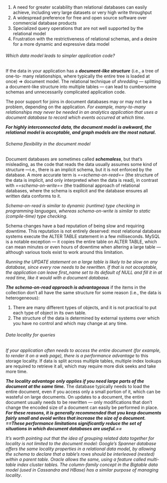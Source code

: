 
1. A need for greater scalability than relational databases can easily achieve, including very large datasets or very high write throughput
2. A widespread preference for free and open source software over commercial database products
3. Specialized query operations that are not well supported by the relational model
4. Frustration with the restrictiveness of relational schemas, and a desire for a more dynamic and expressive data model
###### Which data model leads to simpler application code?

If the data in your application has a ***document-like structure*** (i.e., a tree of one-to- many relationships, where typically the entire tree is loaded at once) => document model. The relational technique of *shredding* — splitting a document-like structure into multiple tables — can lead to cumbersome schemas and unnecessarily complicated application code.

The poor support for joins in document databases may or may not be a problem, depending on the application. *For example, many-to-many relationships may never be needed in an analytics application that uses a document database to record which events occurred at which time.*

***For highly interconnected data, the document model is awkward, the relational model is acceptable, and graph models are the most natural.***

###### Schema flexibility in the document model

Document databases are sometimes called ***schemaless***, but that’s misleading, as the code that reads the data usually assumes some kind of structure  —i.e., there is an implicit schema, but it is not enforced by the database. A more accurate term is *==schema-on-read==* (the structure of the data is implicit, and only interpreted when the data is read), in contrast with *==schema-on-write==* (the traditional approach of relational databases, where the schema is explicit and the database ensures all written data conforms to it.

*Schema-on-read is similar to dynamic (runtime) type checking in programming languages, whereas schema-on-write is similar to static (compile-time) type checking.*

Schema changes have a bad reputation of being slow and requiring downtime. This reputation is not entirely deserved: most relational database systems execute the ALTER TABLE statement in a few milliseconds. MySQL is a notable exception — it copies the entire table on ALTER TABLE, which can mean minutes or even hours of downtime when altering a large table — although various tools exist to work around this limitation. 

*Running the UPDATE statement on a large table is likely to be slow on any database, since every row needs to be rewritten. If that is not acceptable, the application can leave first_name set to its default of NULL and fill it in at read time, like it would with a document database.*

***The schema-on-read approach is advantageous*** if the items in the collection don’t all have the same structure for some reason (i.e., the data is heterogeneous):
1. There are many different types of objects, and it is not practical to put each type of object in its own table.
2. The structure of the data is determined by external systems over which you have no control and which may change at any time.

###### Data locality for queries

*If your application often needs to access the entire document (for example, to render it on a web page), there is a performance advantage* to this storage locality. If data is split across multiple tables, multiple index lookups are required to retrieve it all, which may require more disk seeks and take more time.

***The locality advantage only applies if you need large parts of the document at the same time.*** The database typically needs to load the entire document, even if you access only a small portion of it, which can be wasteful on large documents. On updates to a document, the entire document usually needs to be rewritten — only modifications that don’t change the encoded size of a document can easily be performed in place. ***For these reasons, it is generally recommended that you keep documents fairly small and avoid writes that increase the size of a document.*** ***==These performance limitations significantly reduce the set of situations in which document databases are useful.==***

*It’s worth pointing out that the idea of grouping related data together for locality is not limited to the document model: Google’s Spanner database offers the same locality properties in a relational data model, by allowing the schema to declare that a table’s rows should be interleaved (nested) within a parent table. Oracle allows the same, using a feature called multi-table index cluster tables. The column-family concept in the Bigtable data model (used in Cassandra and HBase) has a similar purpose of managing locality*.

